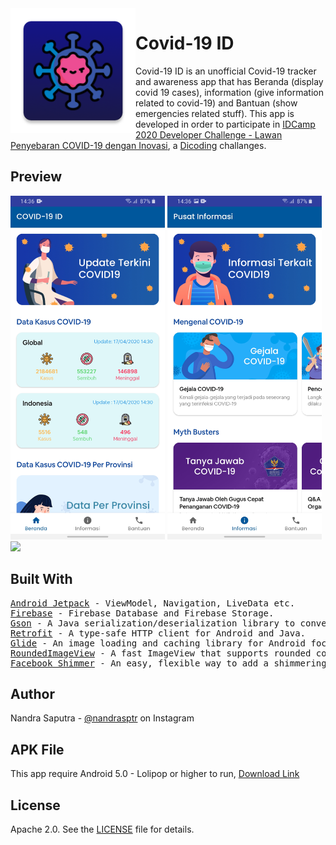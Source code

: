 <img height='200' src="app/src/main/res/mipmap-xxxhdpi/ic_covid_launcher_logo.png" align="left">

# Covid-19 ID
Covid-19 ID is an unofficial Covid-19 tracker and awareness app that has Beranda (display covid 19 cases), information (give information related to covid-19) and Bantuan (show emergencies related stuff). This app is developed in order to participate in <a href='https://www.dicoding.com/challenges/580'>IDCamp 2020 Developer Challenge - Lawan Penyebaran COVID-19 dengan Inovasi</a>, a <a href='https://www.dicoding.com/'>Dicoding</a> challanges.

## Preview
<p float="left">
  <img src="docs/covid19id_beranda.jpg" height="550" />
  <img src="docs/covid19id_informasi.jpg" height="550" />
  <img src="docs/covid19id_demo_v1.gif" height="550" />
</p>

## Built With

<pre>
<a href='https://developer.android.com/jetpack'>Android Jetpack</a> - ViewModel, Navigation, LiveData etc.
<a href='https://firebase.google.com/'>Firebase</a> - Firebase Database and Firebase Storage.
<a href='https://github.com/google/gson'>Gson</a> - A Java serialization/deserialization library to convert Java Objects into JSON and back.
<a href='https://square.github.io/retrofit/'>Retrofit</a> - A type-safe HTTP client for Android and Java.
<a href='https://github.com/bumptech/glide'>Glide</a> - An image loading and caching library for Android focused on smooth scrolling.
<a href='https://github.com/vinc3m1/RoundedImageView'>RoundedImageView</a> - A fast ImageView that supports rounded corners, ovals, and circles.
<a href='https://github.com/facebook/shimmer-android'>Facebook Shimmer</a> - An easy, flexible way to add a shimmering effect to any view in an Android app.
</pre>

## Author

Nandra Saputra - <a href='https://www.instagram.com/nandrasptr/'>@nandrasptr</a> on Instagram

## APK File
This app require Android 5.0 - Lolipop or higher to run, <a href='http://www.bit.ly/CovidDownload'>Download Link</a>

## License

Apache 2.0. See the <a href='https://github.com/nandrasaputra/MySchool/blob/master/LICENSE'>LICENSE</a> file for details.

